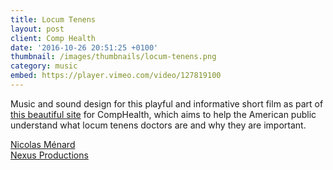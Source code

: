```yaml
---
title: Locum Tenens
layout: post
client: Comp Health
date: '2016-10-26 20:51:25 +0100'
thumbnail: /images/thumbnails/locum-tenens.png
category: music
embed: https://player.vimeo.com/video/127819100
---
```


Music and sound design for this playful and informative short film as part of [this beautiful site](http://www.locumstory.com/) for CompHealth, which aims to help the American public understand what locum tenens doctors are and why they are important.

[](https://vimeo.com/calebwood/swapmeet#t=374s)

[Nicolas Ménard](http://nicolasmenard.com/)  
[Nexus Productions](http://www.nexusproductions.com/)
